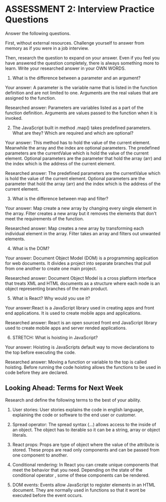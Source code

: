 # ASSESSMENT 2: Interview Practice Questions

Answer the following questions.

First, without external resources. Challenge yourself to answer from memory as if you were in a job interview.

Then, research the question to expand on your answer. Even if you feel you have answered the question completely, there is always something more to learn. Write your researched answer in your OWN WORDS.

1. What is the difference between a parameter and an argument?

Your answer: A parameter is the variable name that is listed in the function definition and are not limited to one.
Arguments are the real values that are assigned to the function. 

Researched answer: Parameters are variables listed as a part of the function definition.
Arguments are values passed to the function when it is invoked.   

2. The JavaScript built in method .map() takes predefined parameters. What are they? Which are required and which are optional?

Your answer: This method has to hold the value of the current element. Meanwhile the array and the index are optional parameters. The predefined parameters are the currentValue which is hold the value of the current element.
Optional parameters are the parameter that hold the array (arr) and the index which is the address of the current element.

Researched answer: The predefined parameters are the currentValue which is hold the value of the current element.
Optional parameters are the parameter that hold the array (arr) and the index which is the address of the current element.

3. What is the difference between map and filter?

Your answer: Map create a new array by changing every single element in the array. 
Filter creates a new array but it removes the elements that don't meet the requirements of the function. 

Researched answer: Map creates a new array by transforming each individual element in the array. 
Filter takes an array and filters out unwanted elements. 


4. What is the DOM?

Your answer: Document Object Model (DOM) is a programming application for web documents. It divides a project into separate branches that pull from one another to create one main project. 

Researched answer: Document Object Model is a cross platform interface that treats XML and HTML documents as a structure where each node is an object representing branches of the main product.

5. What is React? Why would you use it?

Your answer:React is a JavaScript library used in creating apps and front end applications. It is used to create mobile apps and applications.

Researched answer: React is an open sourced front end  JavaScript library used to create mobile apps and server rended applications. 

6. STRETCH: What is hoisting in JavaScript?

Your answer: Hoisting is JavaScripts default way to move declarations to the top before executing the code. 

Researched answer: Moving a function or variable to the top is called hoisting. Before running the code hoisting allows the functions to be used in code before they are declared. 

## Looking Ahead: Terms for Next Week

Research and define the following terms to the best of your ability.

1. User stories: User stories explains the code in english language, explaining the code or software to the end user or customer. 

2. Spread operator: The spread syntax (...) allows access to the inside of an object. The object has to iterable so it can be a string, array or object literals. 

3. React props: Props are type of object where the value of the attribute is stored. These props are read only components and can be passed from one component to another. 

4. Conditional rendering: In React you can create unique components that meet the behavior that you need. Depending on the state of the conditional operator , some of these components can be rendered.

5. DOM events: Events allow JavaScript to register elements in an HTML document. They are normally used in functions so that it wont be executed before the event occurs. 
